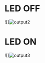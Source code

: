 # LED OFF

![]![output2](https://user-images.githubusercontent.com/51353092/144361971-2d76219a-bd11-4e6d-a5a5-e30a642a6bed.PNG)


# LED ON

![]![output3](https://user-images.githubusercontent.com/51353092/144362103-a3d691f9-be05-4973-ae47-b3242727a832.PNG)
